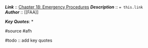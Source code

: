 ***Link***      :: [Chapter 18: Emergency Procedures](https://www.faa.gov/sites/faa.gov/files/regulations_policies/handbooks_manuals/aviation/airplane_handbook/19_afh_ch18.pdf)
***Description***      :: `= this.link`
***Author*** :: [[FAA]]

***Key Quotes***:
* 

#source #afh 

#todo :: add key quotes
